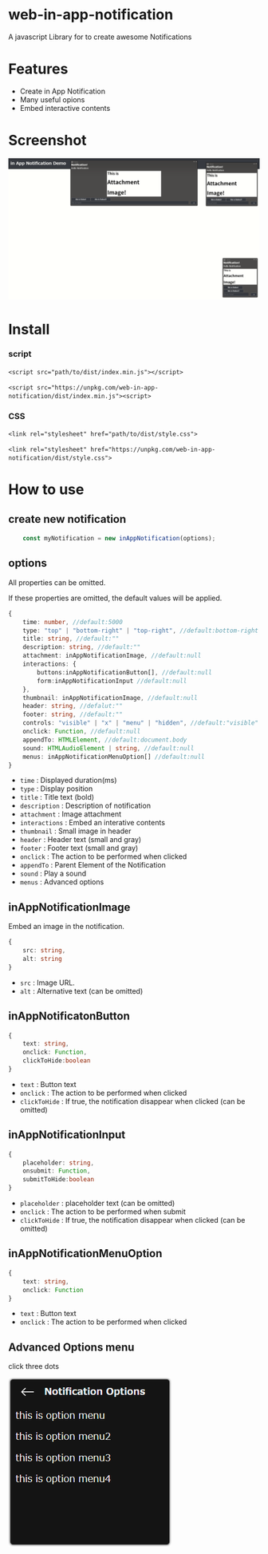 # web-in-app-notification
A javascript Library for to create awesome Notifications 


# Features
+ Create in App Notification
+ Many useful opions
+ Embed interactive contents

# Screenshot
![screenshot](img/Untitled.png)

# Install
### script
`<script src="path/to/dist/index.min.js"></script>`


`<script src="https://unpkg.com/web-in-app-notification/dist/index.min.js"><script>`

### CSS
`<link rel="stylesheet" href="path/to/dist/style.css">`


`<link rel="stylesheet" href="https://unpkg.com/web-in-app-notification/dist/style.css">`


# How to use
## create new notification
```javascript
    const myNotification = new inAppNotification(options);
```

## options
All properties can be omitted.

If these properties are omitted, the default values will be applied.
```typescript
{
    time: number, //default:5000
    type: "top" | "bottom-right" | "top-right", //default:bottom-right
    title: string, //default:""
    description: string, //default:""
    attachment: inAppNotificationImage, //default:null
    interactions: {
        buttons:inAppNotificationButton[], //default:null
        form:inAppNotificationInput //default:null
    },
    thumbnail: inAppNotificationImage, //default:null
    header: string, //defalut:""
    footer: string, //default:""
    controls: "visible" | "x" | "menu" | "hidden", //default:"visible"
    onclick: Function, //default:null
    appendTo: HTMLElement, //default:document.body
    sound: HTMLAudioElement | string, //default:null
    menus: inAppNotificationMenuOption[] //default:null
}
```
+ `time` : Displayed duration(ms)
+ `type` : Display position
+ `title` : Title text (bold)
+ `description` : Description of notification
+ `attachment` : Image attachment
+ `interactions` : Embed an interative contents
+ `thumbnail` : Small image in header
+ `header` : Header text (small and gray)
+ `footer` : Footer text (small and gray)
+ `onclick` : The action to be performed when clicked
+ `appendTo` : Parent Element of the Notification
+ `sound` : Play a sound
+ `menus` : Advanced options
  

## inAppNotificationImage
Embed an image in the notification.
```typescript
{
    src: string,
    alt: string
}
```
+ `src` : Image URL.
+ `alt` : Alternative text (can be omitted)

## inAppNotificatonButton
```typescript
{
    text: string,
    onclick: Function,
    clickToHide:boolean
}
```
+ `text` : Button text
+ `onclick` : The action to be performed when clicked
+ `clickToHide` : If true, the notification disappear when clicked (can be omitted)

## inAppNotificationInput
```typescript
{
    placeholder: string,
    onsubmit: Function,
    submitToHide:boolean
}
```
+ `placeholder` : placeholder text (can be omitted)
+ `onclick` : The action to be performed when submit
+ `clickToHide` : If true, the notification disappear when clicked (can be omitted)

## inAppNotificationMenuOption
```typescript
{
    text: string,
    onclick: Function
}
```

+ `text` : Button text
+ `onclick` : The action to be performed when clicked

## Advanced Options menu
click three dots 

![Advanced options](img/options.png)

